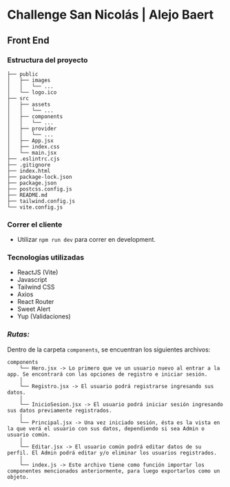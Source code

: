 # Challenge San Nicolás | Alejo Baert

## Front End

### Estructura del proyecto

```
├── public
│   ├── images
│   │   └── ...
│   └── logo.ico
├── src
│   ├── assets
│   │   └── ...
│   ├── components
│   │   └── ...
│   ├── provider
│   │   └── ...
│   ├── App.jsx
│   ├── index.css
│   └── main.jsx
├── .eslintrc.cjs
├── .gitignore
├── index.html
├── package-lock.json
├── package.json
├── postcss.config.js
├── README.md
├── tailwind.config.js
└── vite.config.js
```


### Correr el cliente
- Utilizar `npm run dev` para correr en development.


### Tecnologías utilizadas
- ReactJS (Vite)
- Javascript
- Tailwind CSS
- Axios
- React Router
- Sweet Alert
- Yup (Validaciones)


### *Rutas:*

Dentro de la carpeta `components`, se encuentran los siguientes archivos:

```
components
    └── Hero.jsx -> Lo primero que ve un usuario nuevo al entrar a la app. Se encontrará con las opciones de registro e iniciar sesión.
    │
    └── Registro.jsx -> El usuario podrá registrarse ingresando sus datos.
    │
    └── InicioSesion.jsx -> El usuario podrá iniciar sesión ingresando sus datos previamente registrados.
    │
    └── Principal.jsx -> Una vez iniciado sesión, ésta es la vista en la que verá el usuario con sus datos, dependiendo si sea Admin o usuario común.
    │
    └── Editar.jsx -> El usuario común podrá editar datos de su perfil. El Admin podrá editar y/o eliminar los usuarios registrados. 
    │
    └── index.js -> Este archivo tiene como función importar los componentes mencionados anteriormente, para luego exportarlos como un objeto.
```